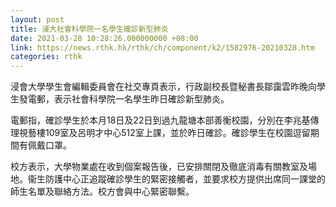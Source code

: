 ```yaml
---
layout: post
title: 浸大社會科學院一名學生確診新型肺炎
date: 2021-03-28 10:28:26.000000000 +08:00
link: https://news.rthk.hk/rthk/ch/component/k2/1582976-20210328.htm
categories: rthk
---
```


浸會大學學生會編輯委員會在社交專頁表示，行政副校長暨秘書長鄒靄雲昨晚向學生發電郵，表示社會科學院一名學生昨日確診新型肺炎。

電郵指，確診學生於本月18日及22日到過九龍塘本部善衡校園，分別在李兆基傳理視藝樓109室及呂明才中心512室上課，並於昨日確診。確診學生在校園逗留期間有佩戴口罩。

校方表示，大學物業處在收到個案報告後，已安排關閉及徹底消毒有關教室及場地。衞生防護中心正追蹤確診學生的緊密接觸者，並要求校方提供出席同一課堂的師生名單及聯絡方法。校方會與中心緊密聯繫。
